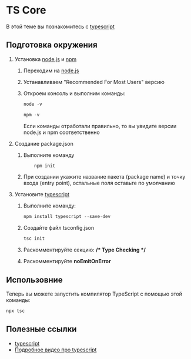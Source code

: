 # TS Core

В этой теме вы познакомитесь с [typescript][typescript]

## Подготовка окружения

1. Установка [node.js][node.js] и [npm](https://www.npmjs.com/)
    1. Переходим на [node.js][node.js]
    2. Устанавливаем "Recommended For Most Users" версию
    3. Откроем консоль и выполним команды:

        ```js
        node -v
        ```

        ```js
        npm -v
        ```

        Если команды отработали правильно, то вы увидите версии node.js и npm соответственно
2. Создание package.json
    1. Выполните команду

        ```js
            npm init
        ```

    2. При создании укажите название пакета (package name) и точку входа (entry point), остальные поля оставьте по умолчанию

3. Установите [typescript][typescript]
    1. Выполните команду:

        ```js
        npm install typescript --save-dev
        ```

    2. Создайте файл tsconfig.json

        ```js
        tsc init
        ```

    3. Раскомментируйте секцию: __/* Type Checking */__
    4. Раскомментируйте __noEmitOnError__

## Использовние

Теперь вы можете запустить компилятор TypeScript с помощью этой команды:

```js
npx tsc
```

## Полезные ссылки

- [typescript][typescript]
- [Подробное видео про typescript](https://www.youtube.com/watch?v=7NU6K4170As&list=PLqKQF2ojwm3nW-cQeSER79xdpK3vL5c-g)

<!-- ссылки -->

[typescript]: https://www.typescriptlang.org/
[node.js]: https://nodejs.org/en
